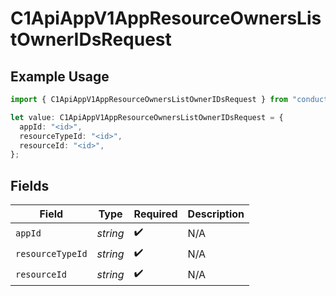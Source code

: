 # C1ApiAppV1AppResourceOwnersListOwnerIDsRequest

## Example Usage

```typescript
import { C1ApiAppV1AppResourceOwnersListOwnerIDsRequest } from "conductorone-sdk-typescript/sdk/models/operations";

let value: C1ApiAppV1AppResourceOwnersListOwnerIDsRequest = {
  appId: "<id>",
  resourceTypeId: "<id>",
  resourceId: "<id>",
};
```

## Fields

| Field              | Type               | Required           | Description        |
| ------------------ | ------------------ | ------------------ | ------------------ |
| `appId`            | *string*           | :heavy_check_mark: | N/A                |
| `resourceTypeId`   | *string*           | :heavy_check_mark: | N/A                |
| `resourceId`       | *string*           | :heavy_check_mark: | N/A                |